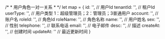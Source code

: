   /*
    * 用户角色一对一关系
    * */
  let map = {
    id: '', // 用户Id
    tenantId: '', // 租户Id
    userType: '', // 用户类型 1：超级管理员；2：管理员；3普通用户
    account: '', // 账户名
    roleId: '', // 角色Id
    roleName: '', // 角色名称
    name: '', // 用户姓名
    sex: '', // 性别
    telephone: '', // 联系电话
    email: '', // 电子邮件
    desc: '', // 描述
    createAt: '', // 创建时间
    updateAt: '' // 最近更新时间
  }

